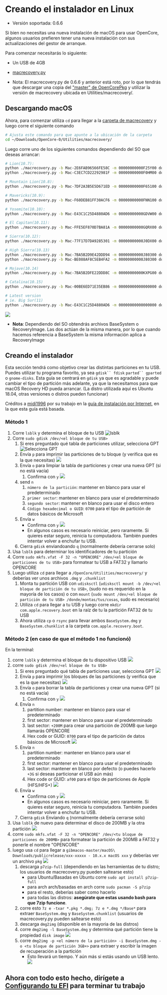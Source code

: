 # Creando el instalador en Linux

* Versión soportada: 0.6.6

Si bien no necesitas una nueva instalación de macOS para usar OpenCore, algunos usuarios prefieren tener una nueva instalación con sus actualizaciones del gestor de arranque.

Para comenzar necesitarás lo siguiente:

* Un USB de 4GB
* [macrecovery.py](https://github.com/acidanthera/OpenCorePkg/releases)

* Nota: El macrecovery.py de 0.6.6 y anterior está roto, por lo que tendrás que descargar una copia del ["master" de OpenCorePkg](https://github.com/acidanthera/opencorepkg) y utilizar la versión de macrecovery ubicada en Utilities/macrecovery/.

## Descargando macOS

Ahora, para comenzar utiliza `cd` para llegar a la [carpeta de macrecovery](https://github.com/acidanthera/OpenCorePkg/releases) y luego corre el siguiente comando

```sh
# Ajusta este comando para que apunte a la ubicación de la carpeta
cd ~/Downloads/OpenCore-0/Utilities/macrecovery/
```

Luego corre uno de los siguientes comandos dependiendo del SO que deseas arrancar:

```sh
# Lion(10.7):
python ./macrecovery.py -b Mac-2E6FAB96566FE58C -m 00000000000F25Y00 download
python ./macrecovery.py -b Mac-C3EC7CD22292981F -m 00000000000F0HM00 download

# Mountain Lion(10.8):
python ./macrecovery.py -b Mac-7DF2A3B5E5D671ED -m 00000000000F65100 download

# Mavericks(10.9):
python ./macrecovery.py -b Mac-F60DEB81FF30ACF6 -m 00000000000FNN100 download

# Yosemite(10.10):
python ./macrecovery.py -b Mac-E43C1C25D4880AD6 -m 00000000000GDVW00 download

# El Capitan(10.11):
python ./macrecovery.py -b Mac-FFE5EF870D7BA81A -m 00000000000GQRX00 download

# Sierra(10.12):
python ./macrecovery.py -b Mac-77F17D7DA9285301 -m 00000000000J0DX00 download

# High Sierra(10.13)
python ./macrecovery.py -b Mac-7BA5B2D9E42DDD94 -m 00000000000J80300 download
python ./macrecovery.py -b Mac-BE088AF8C5EB4FA2 -m 00000000000J80300 download

# Mojave(10.14)
python ./macrecovery.py -b Mac-7BA5B2DFE22DDD8C -m 00000000000KXPG00 download

# Catalina(10.15)
python ./macrecovery.py -b Mac-00BE6ED71E35EB86 -m 00000000000000000 download

# Latest version
# ie. Big Sur(11)
python ./macrecovery.py -b Mac-E43C1C25D4880AD6 -m 00000000000000000 download
```

![](../images/installer-guide/legacy-mac-install-md/download-done.png)

* **Nota**: Dependiendo del SO obtendrás archivos BaseSystem o RecoveryImage. Las dos actúan de la misma manera, por lo que cuando hacemos referencia a BaseSystem la misma información aplica a RecoveryImage
## Creando el instalador

Esta sección tendrá como objetivo crear las distintas particiones en tu USB. Puedes utilizar tu programa favorito, ya sea `gdisk`` fdisk` `parted`` gparted` o `gnome-disks`. Esta guía se centrará en `gdisk` ya que es agradable y puede cambiar el tipo de partición más adelante, ya que la necesitamos para que macOS Recovery HD pueda arrancar. (La distro utilizada aquí es Ubuntu 18.04, otras versiones o distros pueden funcionar)


Créditos a [midi1996](https://github.com/midi1996) por su trabajo en la [guía de instalación por Internet](https://midi1996.github.io/hackintosh-internet-install-gitbook/), en la que esta guía está basada. 

### Método 1

1. Corre `lsblk` y determina el bloque de tu USB
  ![lsblk](../images/installer-guide/linux-install-md/unknown-5.png)
2. Corre `sudo gdisk /dev/<el bloque de tu USB>`
   1. Si eres preguntado  qué tabla de particiones utilizar, selecciona GPT
      ![Selecciona GPT](../images/installer-guide/linux-install-md/unknown-6.png)
   2. Envía `p` para imprimir las particiones de tu bloque \(y verifica que es la que necesitas\)
      ![](../images/installer-guide/linux-install-md/unknown-13.png)
   3. Envía `o` para limpiar la tabla de particiones y crear una nueva GPT (si no está vacía)
      1. Confirma con `y`
         ![](../images/installer-guide/linux-install-md/unknown-8.png)
   4. send `n`
      1. `número de la partición`:  mantener en blanco para usar el predeterminado 
      2. `primer sector`:  mantener en blanco para usar el predeterminado 
      3. `segundo sector`:  mantener en blanco para usar el disco entero
      4. `Código hexadecimal o GUID`: `0700` para el tipo de partición de datos básicos de Microsoft
   5. Envía `w`
      * Confirma con `y`
      ![](../images/installer-guide/linux-install-md/unknown-9.png)
      * En algunos casos es necesario reiniciar, pero raramente. Si quieres estar seguro, reinicia tu computadora. También puedes intentar volver a enchufar tu USB.
   6. Cierra `gdisk` enviandoando `q` (normalmente debería cerrarse solo)
3. Usa `lsblk` para determinar los identificadores de tu partición
4. Corre `sudo mkfs.vfat -F 32 -n "OPENCORE" /dev/<el bloque de particiones de tu USB>` para formatear tu USB a FAT32 y llamarlo OPENCORE
5. Luego utiliza `cd` para llegar a `/OpenCore/Utilities/macrecovery/` y deberías ver unos archivos `.dmg` y `.chunklist`
   1. Monta tu partición USB con `udisksctl` (`udisksctl mount -b /dev/<el bloque de partición de tu USB>`, (sudo no es requerido en la mayoría de los casos) o con `mount` (`sudo mount /dev/<el bloque de partición de tu USB> /donde/montas/tus/cosas`, sudo es necesario)
   2. Utiliza `cd` para llegar a tu USB y luego corre `mkdir com.apple.recovery.boot` en la raíz de tu la partición FAT32 de tu USB
   3. Ahora utiliza `cp` o `rsync` para llevar ambos `BaseSystem.dmg` y `BaseSystem.chunklist` a la carpeta `com.apple.recovery.boot`.
### Método 2 (en caso de que el método 1 no funcionó)

En la terminal:

1. corre `lsblk` y determina el bloque de tu dispositivo USB
   ![](../images/installer-guide/linux-install-md/unknown-11.png)
2. corre `sudo gdisk /dev/<el bloque de tu USB>`
   1. Si eres preguntado qué tabla de particiones usar, selecciona GPT
      ![](../images/installer-guide/linux-install-md/unknown-12.png)
   2. Envía `p` para imprimir los bloques de las particiones \(y verifica que es la que necesitas\)
      ![](../images/installer-guide/linux-install-md/unknown-13.png)
   3. Envía `o` para borrar la tabla de particiones y crear una nueva GPT (si no está vacía)
      1. Confirma con `y`
         ![](../images/installer-guide/linux-install-md/unknown-14.png)
   4. Envía `n`
      1. partition number: mantener en blanco para usar el predeterminado 
      2. first sector: mantener en blanco para usar el predeterminado
      3. last sector: `+200M` para crear una partición de 200MB que luego llamarás OPENCORE
      4. Hex code or GUID: `0700` para el tipo de partición de datos básicos de Microsoft
      ![](../images/installer-guide/linux-install-md/unknown-15.png)
   5. Envía `n`
      1. partition number: mantener en blanco para usar el predeterminado 
      2. first sector: mantener en blanco para usar el predeterminado 
      3. last sector: mantener en blanco por defecto \(o puedes hacerlo `+3G` si deseas particionar el USB aún más\)
      4. Hex code or GUID: `af00` para el tipo de particiones de Apple (HFS/HFS+)
      ![](../images/installer-guide/linux-install-md/unknown-16.png)
   6. Envía `w`
      * Confirma con `y`
      ![](../images/installer-guide/linux-install-md/unknown-17.png)
      * En algunos casos es necesario reiniciar, pero raramente. Si quieres estar seguro, reinicia tu computadora. También puedes intentar volver a enchufar tu USB.
   7. Cierra `gdisk` Envíando `q` (normalmente debería cerrarse solo)
3. Usa `lsblk` de nuevo para determinar el disco de 200MB y la otra partición
   ![](../images/installer-guide/linux-install-md/unknown-18.png)
4. corre `sudo mkfs.vfat -F 32 -n "OPENCORE" /dev/<tu bloque de particiones de 200MB>` para formatear la partición de 200MB a FAT32 y ponerle el nombre "OPENCORE"
5. luego usa `cd` para llegar a `gibmacos-master/macOS\ Downloads/publicrelease/xxx-xxxxx - 10.x.x macOS xxx` y deberías ver un archivo `pkg`
   ![](../images/installer-guide/linux-install-md/unknown-19.png)
   1. descarga `p7zip-full` (dependiendo en las herramientas de tu distro; los usuarios de macrecovery.py pueden saltearse esto)
      * para Ubuntu/Basadas en Ubuntu corre `sudo apt install p7zip-full`
      * para arch arch/basadas en arch corre `sudo pacman -S p7zip`
      * para el resto, deberías saber como hacerlo
      * para todas las distros: **asegúrate que estas usando bash para que 7zip funcione**.
   2. corre esto `7z e -txar *.pkg *.dmg; 7z e *.dmg */Base*` para extraer `BaseSystem.dmg` y `BaseSystem.chunklist` (usuarios de macrecovery.py pueden saltearse esto)
   3. descarga `dmg2img` (disponible en la mayoria de las distros)
   4. corre `dmg2img -l BaseSystem.dmg` y determina qué partición tiene la propiedad `disk image`
      ![](../images/installer-guide/linux-install-md/unknown-20.png)
   5. corre `dmg2img -p <el número de la partición> -i BaseSystem.dmg -o <tu bloque de partición 3GB+>` para extraer y escribir la imagen de recuperación a la partición
      * Esto llevará un tiempo. Y aún más si estás usando un USB lento.
      ![](../images/installer-guide/linux-install-md/unknown-21.png)

## Ahora con todo esto hecho, dirígete a [Configurando tu EFI](./opencore-efi.md) para terminar tu trabajo
